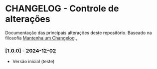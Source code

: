 # CHANGELOG - Controle de alterações

Documentação das principais alterações deste repositório.
Baseado na filosofia [Mantenha um Changelog](https://keepachangelog.com/pt-BR/1.0.0/).,

### [1.0.0] - 2024-12-02

- Versão inicial (teste)
